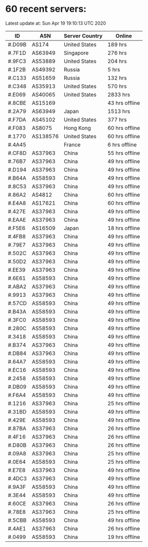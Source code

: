 # 60 recent servers:

Latest update at: Sun Apr 19 19:10:13 UTC 2020

| ID | ASN | Server Country | Online |
| -- | --- | -------------- | ------ |
| #.D09B | AS174 | United States | 189 hrs |
| #.7F1D | AS63949 | Singapore | 276 hrs |
| #.9FC3 | AS53889 | United States | 204 hrs |
| #.1F2B | AS49392 | Russia | 5 hrs |
| #.C133 | AS51659 | Russia | 132 hrs |
| #.C348 | AS35913 | United States | 570 hrs |
| #.E069 | AS40065 | United States | 2833 hrs |
| #.8CBE | AS15169 |  | 43 hrs offline |
| #.2A79 | AS63949 | Japan | 1513 hrs |
| #.F7DA | AS45102 | United States | 377 hrs |
| #.F083 | AS8075 | Hong Kong | 60 hrs offline |
| #.1770 | AS138576 | United States | 60 hrs offline |
| #.4A45 |  | France | 6 hrs offline |
| #.CF8D | AS37963 | China | 55 hrs offline |
| #.76B7 | AS37963 | China | 49 hrs offline |
| #.D194 | AS37963 | China | 49 hrs offline |
| #.B64A | AS58593 | China | 49 hrs offline |
| #.8C53 | AS37963 | China | 49 hrs offline |
| #.86A2 | AS4812 | China | 60 hrs offline |
| #.E4A8 | AS17621 | China | 60 hrs offline |
| #.427E | AS37963 | China | 49 hrs offline |
| #.EAAE | AS37963 | China | 49 hrs offline |
| #.F5E6 | AS16509 | Japan | 18 hrs offline |
| #.4FB8 | AS37963 | China | 49 hrs offline |
| #.79E7 | AS37963 | China | 49 hrs offline |
| #.502C | AS37963 | China | 49 hrs offline |
| #.50D2 | AS37963 | China | 49 hrs offline |
| #.EE39 | AS37963 | China | 49 hrs offline |
| #.6E61 | AS58593 | China | 49 hrs offline |
| #.ABA2 | AS37963 | China | 49 hrs offline |
| #.9913 | AS37963 | China | 49 hrs offline |
| #.57CD | AS58593 | China | 49 hrs offline |
| #.B43A | AS58593 | China | 49 hrs offline |
| #.3FC0 | AS58593 | China | 49 hrs offline |
| #.280C | AS58593 | China | 49 hrs offline |
| #.3418 | AS58593 | China | 49 hrs offline |
| #.B374 | AS37963 | China | 49 hrs offline |
| #.DB84 | AS37963 | China | 49 hrs offline |
| #.64A7 | AS58593 | China | 49 hrs offline |
| #.EC16 | AS58593 | China | 49 hrs offline |
| #.2458 | AS58593 | China | 49 hrs offline |
| #.DB09 | AS58593 | China | 49 hrs offline |
| #.F6A4 | AS58593 | China | 49 hrs offline |
| #.1216 | AS37963 | China | 25 hrs offline |
| #.31BD | AS58593 | China | 49 hrs offline |
| #.429E | AS58593 | China | 49 hrs offline |
| #.87BA | AS37963 | China | 26 hrs offline |
| #.4F16 | AS37963 | China | 26 hrs offline |
| #.D80B | AS37963 | China | 26 hrs offline |
| #.09A8 | AS37963 | China | 25 hrs offline |
| #.0E64 | AS58593 | China | 25 hrs offline |
| #.E7E8 | AS37963 | China | 49 hrs offline |
| #.4DC3 | AS37963 | China | 49 hrs offline |
| #.9A3F | AS58593 | China | 49 hrs offline |
| #.3E44 | AS58593 | China | 49 hrs offline |
| #.60CE | AS37963 | China | 26 hrs offline |
| #.78E8 | AS37963 | China | 25 hrs offline |
| #.5CBB | AS58593 | China | 49 hrs offline |
| #.4AE1 | AS37963 | China | 26 hrs offline |
| #.0499 | AS58593 | China | 19 hrs offline |

